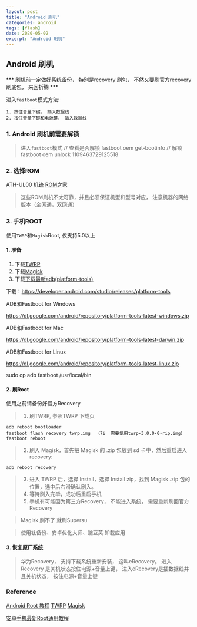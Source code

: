 ```yaml
---
layout: post
title: "Android 刷机"
categories: android
tags: [flash]
date: 2020-05-02
excerpt: "Android 刷机"
---
```


## Android 刷机

*** 刷机前一定做好系统备份， 特别是recovery 刷包， 不然又要刷官方recovery 刷底包， 来回折腾 ***

进入`fastboot`模式方法:

    1. 按住音量下键， 插入数据线
    2. 按住音量下键和电源键， 插入数据线

### 1. Android 刷机前需要解锁

> 进入`fastboot`模式
    // 查看是否解锁
    fastboot oem get-bootinfo 
    // 解锁
    fastboot oem unlock 1109463729125518

### 2. 选择ROM
ATH-UL00
[机锋](http://bbs.gfan.com/)
[ROM之家](https://www.romzhijia.net/)

> 这些ROM刷机不太可靠，并且必须保证机型和型号对应， 注意机器的网络版本（全网通，双网通）

### 3. 手机ROOT

使用`TWRP`和`Magisk`Root, 仅支持5.0以上

#### 1. 准备
1. 下载[TWRP](https://twrp.me/Devices/) 
2. 下载[Magisk](https://github.com/topjohnwu/Magisk)
3. 下载[下载最新adb(platform-tools)](https://blog.csdn.net/u010164190/article/details/94741863)


下载：https://developer.android.com/studio/releases/platform-tools

ADB和Fastboot for Windows

https://dl.google.com/android/repository/platform-tools-latest-windows.zip

ADB和Fastboot for Mac

https://dl.google.com/android/repository/platform-tools-latest-darwin.zip

ADB和Fastboot for Linux

https://dl.google.com/android/repository/platform-tools-latest-linux.zip

sudo cp adb fastboot /usr/local/bin

#### 2. 刷Root
使用之前请备份好官方Recovery

> 1. 刷TWRP, 参照TWRP 下载页

    adb reboot bootloader
    fastboot flash recovery twrp.img  （7i  需要使用twrp-3.0.0-0-rip.img）
    fastboot reboot

> 2. 刷入 Magisk，首先把 Magisk 的 .zip 包放到 sd 卡中，然后重启进入 recovery:

    adb reboot recovery

> 3. 进入 TWRP 后，选择 Install，选择 Install zip，找到 Magisk .zip 包的位置，选中后右滑确认刷入。
> 4. 等待刷入完毕，成功后重启手机
> 5. 手机有可能因为第三方Recovery， 不能进入系统， 需要重新刷回官方Recovery

> Magisk 刷不了  就刷Supersu

> 使用钛备份、安卓优化大师、豌豆荚  卸载应用

#### 3. 恢复原厂系统

> 华为Recovery， 支持下载系统重新安装， 这叫eRecovery。 进入Recovery 是关机状态按住电源+音量上键， 
> 进入eRecovery是插数据线并且关机状态， 按住电源+音量上键

### Reference
[Android Root 教程](https://www.jianshu.com/p/c33b909db895)
[TWRP](https://twrp.me/Devices/)
[Magisk](https://github.com/topjohnwu/Magisk)

[安卓手机最新Root通用教程](https://www.jianshu.com/p/4bfe5160505d)